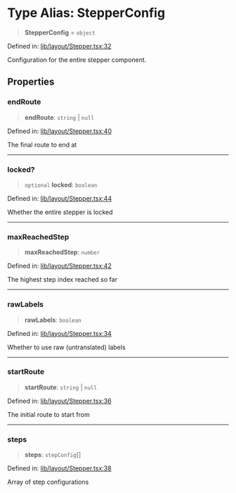 # Type Alias: StepperConfig

> **StepperConfig** = `object`

Defined in: [lib/layout/Stepper.tsx:32](https://github.com/aldesgroup/goaldn/blob/850e22fffd19501920628173674ada43cba9a29a/lib/layout/Stepper.tsx#L32)

Configuration for the entire stepper component.

## Properties

### endRoute

> **endRoute**: `string` \| `null`

Defined in: [lib/layout/Stepper.tsx:40](https://github.com/aldesgroup/goaldn/blob/850e22fffd19501920628173674ada43cba9a29a/lib/layout/Stepper.tsx#L40)

The final route to end at

***

### locked?

> `optional` **locked**: `boolean`

Defined in: [lib/layout/Stepper.tsx:44](https://github.com/aldesgroup/goaldn/blob/850e22fffd19501920628173674ada43cba9a29a/lib/layout/Stepper.tsx#L44)

Whether the entire stepper is locked

***

### maxReachedStep

> **maxReachedStep**: `number`

Defined in: [lib/layout/Stepper.tsx:42](https://github.com/aldesgroup/goaldn/blob/850e22fffd19501920628173674ada43cba9a29a/lib/layout/Stepper.tsx#L42)

The highest step index reached so far

***

### rawLabels

> **rawLabels**: `boolean`

Defined in: [lib/layout/Stepper.tsx:34](https://github.com/aldesgroup/goaldn/blob/850e22fffd19501920628173674ada43cba9a29a/lib/layout/Stepper.tsx#L34)

Whether to use raw (untranslated) labels

***

### startRoute

> **startRoute**: `string` \| `null`

Defined in: [lib/layout/Stepper.tsx:36](https://github.com/aldesgroup/goaldn/blob/850e22fffd19501920628173674ada43cba9a29a/lib/layout/Stepper.tsx#L36)

The initial route to start from

***

### steps

> **steps**: `stepConfig`[]

Defined in: [lib/layout/Stepper.tsx:38](https://github.com/aldesgroup/goaldn/blob/850e22fffd19501920628173674ada43cba9a29a/lib/layout/Stepper.tsx#L38)

Array of step configurations
